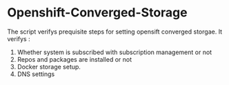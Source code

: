 # Openshift-Converged-Storage

The script verifys prequisite steps for setting opensift converged storgae.
It verifys :
1. Whether system is subscribed with subscription management or not
2. Repos and packages are installed or not
3. Docker storage setup.
4. DNS settings
